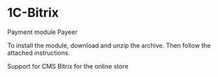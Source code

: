 ﻿1C-Bitrix
======
Payment module Payeer

To install the module, download and unzip the archive.
Then follow the attached instructions.

Support for CMS Bitrix for the online store